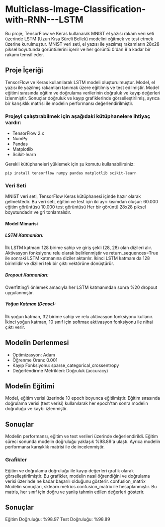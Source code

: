 # Multiclass-Image-Classification-with-RNN---LSTM

Bu proje, TensorFlow ve Keras kullanarak MNIST el yazısı rakam veri seti üzerinde LSTM (Uzun Kısa Süreli Bellek) modelini eğitmek ve test etmek üzerine kurulmuştur. MNIST veri seti, el yazısı ile yazılmış rakamların 28x28 piksel boyutunda görüntülerini içerir ve her görüntü 0'dan 9'a kadar bir rakamı temsil eder.

## Proje İçeriği
TensorFlow ve Keras kullanılarak LSTM modeli oluşturulmuştur.
Model, el yazısı ile yazılmış rakamları tanımak üzere eğitilmiş ve test edilmiştir.
Model eğitimi sırasında eğitim ve doğrulama verilerinin doğruluk ve kayıp değerleri izlenmiştir.
Sonuçlar doğruluk ve kayıp grafiklerinde görselleştirilmiş, ayrıca bir karışıklık matrisi ile modelin performansı değerlendirilmiştir.

### Projeyi çalıştırabilmek için aşağıdaki kütüphanelere ihtiyaç vardır:

* TensorFlow 2.x
* NumPy
* Pandas
* Matplotlib
* Scikit-learn

Gerekli kütüphaneleri yüklemek için şu komutu kullanabilirsiniz:

```pip install tensorflow numpy pandas matplotlib scikit-learn```

### Veri Seti
MNIST veri seti, TensorFlow Keras kütüphanesi içinde hazır olarak gelmektedir. Bu veri seti, eğitim ve test için iki ayrı kısımdan oluşur:
60.000 eğitim görüntüsü
10.000 test görüntüsü
Her bir görüntü 28x28 piksel boyutundadır ve gri tonlamalıdır.

#### Model Mimarisi

##### LSTM Katmanları:

İlk LSTM katmanı 128 birime sahip ve giriş şekli (28, 28) olan dizileri alır. Aktivasyon fonksiyonu relu olarak belirlenmiştir ve return_sequences=True ile sonraki LSTM katmanına diziler aktarılır.
İkinci LSTM katmanı da 128 birimlidir ve dizileri tek bir çıktı vektörüne dönüştürür.
##### Dropout Katmanları:
Overfitting'i önlemek amacıyla her LSTM katmanından sonra %20 dropout uygulanmıştır.
##### Yoğun Katman (Dense):
İlk yoğun katman, 32 birime sahip ve relu aktivasyon fonksiyonu kullanır.
İkinci yoğun katman, 10 sınıf için softmax aktivasyon fonksiyonu ile nihai çıktı verir.

## Modelin Derlenmesi

* Optimizasyon: Adam
* Öğrenme Oranı: 0.001
* Kayıp Fonksiyonu: sparse_categorical_crossentropy
* Değerlendirme Metrikleri: Doğruluk (accuracy)

## Modelin Eğitimi
Model, eğitim verisi üzerinde 10 epoch boyunca eğitilmiştir. Eğitim sırasında doğrulama verisi (test verisi) kullanılarak her epoch'tan sonra modelin doğruluğu ve kaybı izlenmiştir.

## Sonuçlar
Modelin performansı, eğitim ve test verileri üzerinde değerlendirildi. Eğitim süreci sonunda modelin doğruluğu yaklaşık %98.89'a ulaştı. Ayrıca modelin performansı karışıklık matrisi ile de incelenmiştir.

### Grafikler
Eğitim ve doğrulama doğruluğu ile kayıp değerleri grafik olarak görselleştirilmiştir. Bu grafikler, modelin nasıl öğrendiğini ve doğrulama verisi üzerinde ne kadar başarılı olduğunu gösterir.
confusion_matrix
Modelin sonuçları, sklearn.metrics.confusion_matrix ile hesaplanmıştır. Bu matris, her sınıf için doğru ve yanlış tahmin edilen değerleri gösterir.

## Sonuçlar
Eğitim Doğruluğu: %98.97
Test Doğruluğu: %98.89

